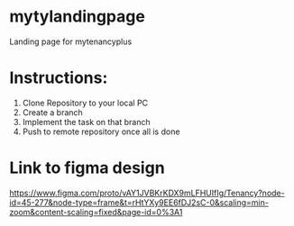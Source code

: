 # mytylandingpage
Landing page for mytenancyplus

# Instructions:
1. Clone Repository to your local PC
2. Create a branch 
3. Implement the task on that branch
4. Push to remote repository once all is done

# Link to figma design
https://www.figma.com/proto/vAY1JVBKrKDX9mLFHUIfIg/Tenancy?node-id=45-277&node-type=frame&t=rHtYXy9EE6fDJ2sC-0&scaling=min-zoom&content-scaling=fixed&page-id=0%3A1
